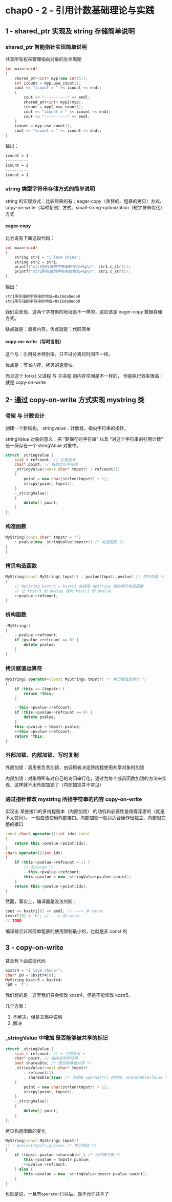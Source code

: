 # chap0 - 2 - 引用计数基础理论与实践

## 1 - shared_ptr 实现及 string 存储简单说明

### shared_ptr 智能指针实现简单说明

共享所有权来管理指向对象的生命周期

```cpp
int main(void)
{
    shared_ptr<int> myp(new int(5));
    int icount = myp.use_count();
    cout << "icount = " << icount << endl;
    {
        cout << "----------" << endl;
        shared_ptr<int> myp2(myp);
        icount = myp2.use_count();
        cout << "icount = " << icount << endl;
        cout << "----------" << endl;
    }
    icount = myp.use_count();
    cout << "icount = " << icount << endl;
}
```

输出：

```sh
icount = 1
----------
icount = 2
----------
icount = 1
```

### string 类型字符串存储方式的简单说明

string 的实现方式：比较经典的有：eager-copy（贪婪的、粗暴的拷贝）方式、copy-on-write（写时复制）方式、small-string-optimization（短字符串优化）方式

#### eager-copy

比方说有下面这段代码：

```cpp
int main(void)
{
    string str1 = "i love china";
    string str2 = str1;
    printf("str1所存储的字符串的地址=%p\n", str1.c_str());
    printf("str2所存储的字符串的地址=%p\n", str2.c_str());
}
```

输出：

```sh
str1所存储的字符串的地址=0x16da0ede8
str2所存储的字符串的地址=0x16da0edd0
```

我们会发现，这两个字符串的地址是不一样的，这应该是 eager-copy 数据存储方式。

缺点就是：浪费内存。优点就是：代码简单

#### copy-on-write（写时复制）

这个与：引用技术特别像。只不过分离的时间不一样。

优点是：节省内存、拷贝的速度快。

而且这个 fork() 父进程 与 子进程 的内存空间是不一样的，
但是执行效率很高：就是 copy-on-write

## 2- 通过 copy-on-write 方式实现 mystring 类

### 骨架 与 计数设计

创建一个新结构， stringvalue：计数器，指向字符串的指针。

stringValue 对象的意义：把 “要保存的字符串” 以及 “对这个字符串的引用计数” 统一保存在一个 stringValue 对象中。

```cpp
struct _stringValue {
	size_t refcount; // 引用技术
	char* point; // 指向实际字符串
	_stringValue(const char* tmpstr) : refcount(1)
	{
		point = new char[strlen(tmpstr) + 1];
		strcpy(point, tmpstr);
	}
	~_stringValue()
	{
		delete[] point;
	}
};
```

### 构造函数

```cpp
MyString(const char* tmpstr = "")
	: pvalue(new _stringValue(tmpstr)) /* 构造函数 */
{
}
```

### 拷贝构造函数

```cpp
MyString(const MyString& tmpstr) : pvalue(tmpstr.pvalue) /* 拷贝构造 */
{
	// MyString kxstr3 = kxstr1 会调用 MyString 类的拷贝构造函数
	// 让 kxstr3 的 pvalue 指向 kxstr1 的 pvalue
	++pvalue->refcount;
}
```

### 析构函数

```cpp
~MyString()
{
	--pvalue->refcount;
	if (pvalue->refcount == 0) {
		delete pvalue;
	}
}
```

### 拷贝赋值运算符

```cpp
MyString& operator=(const MyString& tmpstr) /* 拷贝赋值运算符 */
{
	if (this == &tmpstr) {
		return *this;
	}

	--this->pvalue->refcount;
	if (this->pvalue->refcount == 0) {
		delete pvalue;
	}
	this->pvalue = tmpstr.pvalue;
	++this->pvalue->refcount;
	return *this;
}
```

### 外部加锁、内部加锁、写时复制

外部加锁：调用者负责加锁，由调用者决定跨线程使用共享对象时加锁

内部加锁：对象将所有对自己的访问串行化，通过为每个成员函数加锁的方法来实现，这样就不用外部加锁了（内部加锁并不常见）

### 通过指针修改 mystring 所指字符串的内容 copy-on-write

实现出 某些接口的多线程版本（内部加锁） 的动机和必要性是值得深思的（就是不太赞同）。
一般应该使用外部接口。内部加锁一般只适合操作很独立、内部很完整的接口

```cpp
const char& operator[](int idx) const
{
	return this->pvalue->point[idx];
}
char& operator[](int idx)
{
	if (this->pvalue->refcount > 1) {
		/* diverge */
		--this->pvalue->refcount;
		this->pvalue = new _stringValue(pvalue->point);
	}
	return this->pvalue->point[idx];
}
```

然而，事实上，编译器是没法判断：

```cpp
cout << kxstr1[0] << endl; // ---> 非 const
kxstr1[0] = 'U'; // ---> 非 const
// TODO
```

编译器会非常简单粗暴的使用限制最小的，也就是非 const 的

## 3 - copy-on-write

甚至有下面这段代码

```cpp
kxstr4 = "i love china!";
char* p0 = &kxstr4[0];
MyString kxstr5 = kxstr4;
*p0 = 'T';
```

我们想的是：这里我们只会修改 kxstr4，但是不能修改 kxstr5。

几个方案：

1. 不解决，但是文档中说明
2. 解决

### \_stringValue 中增加 是否能够被共享的标记

```cpp
struct _stringValue {
	size_t refcount; // + 引用技术 +
	char* point; // 指向实际字符串
	bool shareable; /* 是否能够被共享 */
	_stringValue(const char* tmpstr)
		: refcount(1)
		, shareable(true) /* 当调用 operaotr[] 的时候，sharedable=false */
	{
		point = new char[strlen(tmpstr) + 1];
		strcpy(point, tmpstr);
	}
	~_stringValue()
	{
		delete[] point;
	}
};
```

拷贝构造函数的变化

```cpp
MyString(const MyString& tmpstr)
// : pvalue(tmpstr.pvalue) /* 拷贝构造 */
{
	if (tmpstr.pvalue->shareable) { /* 允许被共享 */
		this->pvalue = tmpstr.pvalue;
		++pvalue->refcount;
	} else {
		this->pvalue = new _stringValue(tmpstr.pvalue->point);
	}
}
```

也就是说，一旦有`operator[]`以后，就不允许共享了
